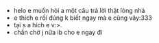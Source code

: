 - helo e muốn hỏi a một câu trả lời thật lòng nhá
- e thích e rồi đúng k
biết ngay mà e cũng vây:333
- tại s a hích e v:>.
- chần chờ j nữa ib cho e ngay đi

<!---
coichungbayacc/coichungbayacc is a ✨ special ✨ repository because its `README.md` (this file) appears on your GitHub profile.
You can click the Preview link to take a look at your changes.
--->
